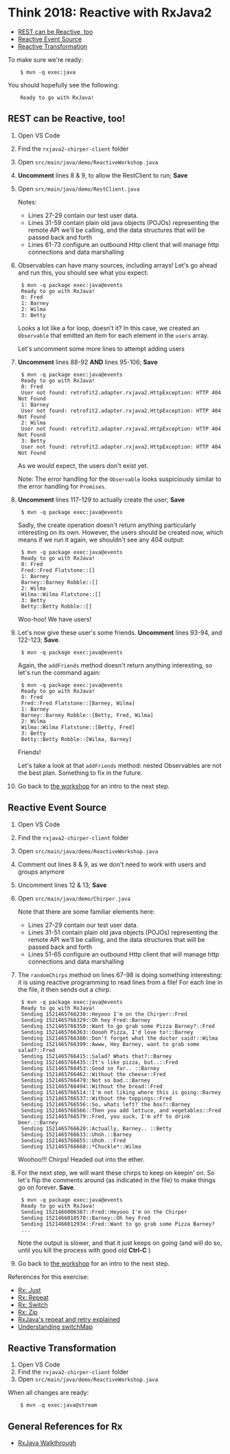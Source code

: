 # Think 2018: Reactive with RxJava2

<!-- TOC depthFrom:2 depthTo:6 withLinks:1 updateOnSave:1 orderedList:0 -->

- [REST can be Reactive, too](#rest-can-be-reactive-too)
- [Reactive Event Source](#reactive-event-source)
- [Reactive Transformation](#reactive-transformation)

<!-- /TOC -->

To make sure we're ready:

        $ mvn -q exec:java

You should hopefully see the following:

        Ready to go with RxJava!

## REST can be Reactive, too!

1. Open VS Code
2. Find the `rxjava2-chirper-client` folder
3. Open `src/main/java/demo/ReactiveWorkshop.java`
4. **Uncomment** lines 8 & 9, to allow the RestClient to run; **Save**
5. Open `src/main/java/demo/RestClient.java`

    Notes:
    * Lines 27-29 contain our test user data.
    * Lines 31-59 contain plain old java objects (POJOs) representing the remote API we'll be calling, and the data structures that will be passed back and forth
    * Lines 61-73 configure an outbound Http client that will manage http connections and data marshalling

6. Observables can have many sources, including arrays! Let's go ahead and run this, you should see what you expect:

        $ mvn -q package exec:java@events
        Ready to go with RxJava!
        0: Fred
        1: Barney
        2: Wilma
        3: Betty

    Looks a lot like a for loop, doesn't it? In this case, we created an `Observable` that emitted an item for each element in the `users` array.

    Let's uncomment some more lines to attempt adding users

7. **Uncomment** lines 88-92 **AND** lines 95-106; **Save**

        $ mvn -q package exec:java@events
        Ready to go with RxJava!
        0: Fred
        User not found: retrofit2.adapter.rxjava2.HttpException: HTTP 404 Not Found
        1: Barney
        User not found: retrofit2.adapter.rxjava2.HttpException: HTTP 404 Not Found
        2: Wilma
        User not found: retrofit2.adapter.rxjava2.HttpException: HTTP 404 Not Found
        3: Betty
        User not found: retrofit2.adapter.rxjava2.HttpException: HTTP 404 Not Found

    As we would expect, the users don't exist yet.

    Note: The error handling for the `Observable` looks suspiciously similar to the error handling for `Promises`.

8. **Uncomment** lines 117-129 to actually create the user; **Save**

        $ mvn -q package exec:java@events

    Sadly, the create operation doesn't return anything particularly interesting on its own. However, the users should be created now, which means if we run it again, we shouldn't see any 404 output:

        $ mvn -q package exec:java@events
        Ready to go with RxJava!
        0: Fred
        Fred::Fred Flatstone::[]
        1: Barney
        Barney::Barney Robble::[]
        2: Wilma
        Wilma::Wilma Flatstone::[]
        3: Betty
        Betty::Betty Robble::[]

    Woo-hoo! We have users!

9. Let's now give these user's some friends. **Uncomment** lines 93-94, and 122-123; **Save**.

        $ mvn -q package exec:java@events

    Again, the `addFriends` method doesn't return anything interesting, so let's run the command again:

        $ mvn -q package exec:java@events
        Ready to go with RxJava!
        0: Fred
        Fred::Fred Flatstone::[Barney, Wilma]
        1: Barney
        Barney::Barney Robble::[Betty, Fred, Wilma]
        2: Wilma
        Wilma::Wilma Flatstone::[Betty, Fred]
        3: Betty
        Betty::Betty Robble::[Wilma, Barney]

    Friends!

    Let's take a look at that `addFriends` method: nested Observables are not the best plan. Something to fix in the future.

10. Go back to [the workshop](https://github.com/IBM/reactive-code-workshop/blob/master/ReactiveEventSource.md) for an intro to the next step.

## Reactive Event Source

1. Open VS Code
2. Find the `rxjava2-chirper-client` folder
3. Open `src/main/java/demo/ReactiveWorkshop.java`
4. Comment out lines 8 & 9, as we don't need to work with users and groups anymore
5. Uncomment lines 12 & 13; **Save**
6. Open `src/main/java/demo/Chirper.java`

    Note that there are some familiar elements here:
    * Lines 27-29 contain our test user data.
    * Lines 31-51 contain plain old java objects (POJOs) representing the remote API we'll be calling, and the data structures that will be passed back and forth
    * Lines 51-65 configure an outbound Http client that will manage http connections and data marshalling

7. The `randomChirps` method on lines 67-98 is doing something interesting: it is using reactive programming to read lines from a file! For each line in the file, it then sends out a chirp.

        $ mvn -q package exec:java@events
        Ready to go with RxJava!
        Sending 1521465766230::Heyooo I'm on the Chirper::Fred
        Sending 1521465766329::Oh hey Fred::Barney
        Sending 1521465766350::Want to go grab some Pizza Barney?::Fred
        Sending 1521465766363::Ooooh Pizza, I'd love to!::Barney
        Sending 1521465766380::Don't forget what the doctor said!::Wilma
        Sending 1521465766399::Awww, Hey Barney, want to grab some salad?::Fred
        Sending 1521465766415::Salad? Whats that?::Barney
        Sending 1521465766435::It's like pizza, but..::Fred
        Sending 1521465766453::Good so far.. ::Barney
        Sending 1521465766462::Without the cheese::Fred
        Sending 1521465766479::Not so bad.::Barney
        Sending 1521465766494::Without the bread::Fred
        Sending 1521465766514::I'm not liking where this is going::Barney
        Sending 1521465766537::Without the toppings::Fred
        Sending 1521465766556::So, whats left? the box?::Barney
        Sending 1521465766566::Then you add lettuce, and vegetables::Fred
        Sending 1521465766579::Fred, you suck, I'm off to drink beer.::Barney
        Sending 1521465766620::Actually, Barney.. ::Betty
        Sending 1521465766633::Uhoh.::Barney
        Sending 1521465766655::Uhoh.::Fred
        Sending 1521465766668::*Chuckle*::Wilma

    Woohoo!!! Chirps! Headed out into the ether.

8. For the next step, we will want these chirps to keep on keepin' on. So let's flip the comments around (as indicated in the file) to make things go on forever. **Save**.

        $ mvn -q package exec:java@events
        Ready to go with RxJava!
        Sending 1521466006387::Fred::Heyooo I'm on the Chirper
        Sending 1521466010570::Barney::Oh hey Fred
        Sending 1521466012934::Fred::Want to go grab some Pizza Barney?
        ...

    Note the output is slower, and that it just keeps on going (and will do so, until you kill the process with good old **Ctrl-C** )

9. Go back to [the workshop](https://github.com/IBM/reactive-code-workshop/blob/master/ReactiveTransformation.md) for an intro to the next step.

References for this exercise:

* [Rx: Just](http://reactivex.io/documentation/operators/just.html)
* [Rx: Repeat](http://reactivex.io/documentation/operators/repeat.html)
* [Rx: Switch](http://reactivex.io/documentation/operators/switch.html)
* [Rx: Zip](http://reactivex.io/documentation/operators/zip.html)
* [RxJava's repeat and retry explained](http://blog.danlew.net/2016/01/25/rxjavas-repeatwhen-and-retrywhen-explained/)
* [Understanding switchMap](https://github.com/mgp/effective-rxjava/blob/master/items/understand-switch-map.md)

## Reactive Transformation

1. Open VS Code
2. Find the `rxjava2-chirper-client` folder
3. Open `src/main/java/demo/ReactiveWorkshop.java`


When all changes are ready:

        $ mvn -q exec:java@stream


## General References for Rx

* [RxJava Walkthrough](https://balamaci.github.io/rxjava-walkthrough)
